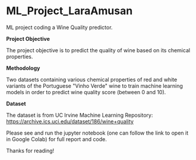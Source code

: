 # ML_Project_LaraAmusan
ML project coding a Wine Quality predictor.

**Project Objective**

The project objective is to predict the quality of wine based on its chemical properties.

**Methodology**

Two datasets containing various chemical properties of red and white variants of the Portuguese "Vinho Verde" wine to train machine learning models in order to predict wine quality score (between 0 and 10).

**Dataset**

The dataset is from UC Irvine Machine Learning Repository: https://archive.ics.uci.edu/dataset/186/wine+quality 

Please see and run the jupyter notebook (one can follow the link to open it in Google Colab) for full report and code. 

Thanks for reading!
